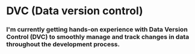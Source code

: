# DVC (Data version control)

### I'm currently getting hands-on experience with Data Version Control (DVC) to smoothly manage and track changes in data throughout the development process.
